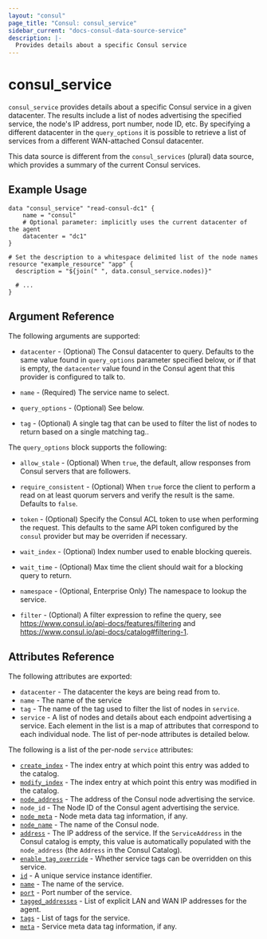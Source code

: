 ```yaml
---
layout: "consul"
page_title: "Consul: consul_service"
sidebar_current: "docs-consul-data-source-service"
description: |-
  Provides details about a specific Consul service
---
```


# consul_service

`consul_service` provides details about a specific Consul service in a
given datacenter.  The results include a list of nodes advertising the specified
service, the node's IP address, port number, node ID, etc.  By specifying a
different datacenter in the `query_options` it is possible to retrieve a list of
services from a different WAN-attached Consul datacenter.

This data source is different from the `consul_services` (plural) data
source, which provides a summary of the current Consul services.

## Example Usage

```hcl
data "consul_service" "read-consul-dc1" {
    name = "consul"
    # Optional parameter: implicitly uses the current datacenter of the agent
    datacenter = "dc1"
}

# Set the description to a whitespace delimited list of the node names
resource "example_resource" "app" {
  description = "${join(" ", data.consul_service.nodes)}"

  # ...
}
```

## Argument Reference

The following arguments are supported:

* `datacenter` - (Optional) The Consul datacenter to query.  Defaults to the
  same value found in `query_options` parameter specified below, or if that is
  empty, the `datacenter` value found in the Consul agent that this provider is
  configured to talk to.

* `name` - (Required) The service name to select.

* `query_options` - (Optional) See below.

* `tag` - (Optional) A single tag that can be used to filter the list of nodes
  to return based on a single matching tag..

The `query_options` block supports the following:

* `allow_stale` - (Optional) When `true`, the default, allow responses from
  Consul servers that are followers.

* `require_consistent` - (Optional) When `true` force the client to perform a
  read on at least quorum servers and verify the result is the same.  Defaults
  to `false`.

* `token` - (Optional) Specify the Consul ACL token to use when performing the
  request.  This defaults to the same API token configured by the `consul`
  provider but may be overriden if necessary.

* `wait_index` - (Optional) Index number used to enable blocking quereis.

* `wait_time` - (Optional) Max time the client should wait for a blocking query
  to return.

* `namespace` - (Optional, Enterprise Only) The namespace to lookup the service.

* `filter` - (Optional) A filter expression to refine the query, see https://www.consul.io/api-docs/features/filtering
  and https://www.consul.io/api-docs/catalog#filtering-1.

## Attributes Reference

The following attributes are exported:

* `datacenter` - The datacenter the keys are being read from to.
* `name` - The name of the service
* `tag` - The name of the tag used to filter the list of nodes in `service`.
* `service` - A list of nodes and details about each endpoint advertising a
  service.  Each element in the list is a map of attributes that correspond to
  each individual node.  The list of per-node attributes is detailed below.

The following is a list of the per-node `service` attributes:

* [`create_index`](https://www.consul.io/docs/agent/http/catalog.html#CreateIndex) -
  The index entry at which point this entry was added to the catalog.
* [`modify_index`](https://www.consul.io/docs/agent/http/catalog.html#ModifyIndex) -
  The index entry at which point this entry was modified in the catalog.
* [`node_address`](https://www.consul.io/docs/agent/http/catalog.html#Address) -
  The address of the Consul node advertising the service.
* `node_id` - The Node ID of the Consul agent advertising the service.
* [`node_meta`](https://www.consul.io/docs/agent/http/catalog.html#Meta) - Node
  meta data tag information, if any.
* [`node_name`](https://www.consul.io/docs/agent/http/catalog.html#Node) - The
  name of the Consul node.
* [`address`](https://www.consul.io/docs/agent/http/catalog.html#ServiceAddress) -
  The IP address of the service.  If the `ServiceAddress` in the Consul catalog
  is empty, this value is automatically populated with the `node_address` (the
  `Address` in the Consul Catalog).
* [`enable_tag_override`](https://www.consul.io/docs/agent/http/catalog.html#ServiceEnableTagOverride) -
  Whether service tags can be overridden on this service.
* [`id`](https://www.consul.io/docs/agent/http/catalog.html#ServiceID) - A
  unique service instance identifier.
* [`name`](https://www.consul.io/docs/agent/http/catalog.html#ServiceName) - The
  name of the service.
* [`port`](https://www.consul.io/docs/agent/http/catalog.html#ServicePort) -
  Port number of the service.
* [`tagged_addresses`](https://www.consul.io/docs/agent/http/catalog.html#TaggedAddresses) -
  List of explicit LAN and WAN IP addresses for the agent.
* [`tags`](https://www.consul.io/docs/agent/http/catalog.html#ServiceTags) -
  List of tags for the service.
* [`meta`](https://www.consul.io/docs/agent/http/catalog.html#Meta) - Service meta
  data tag information, if any.
